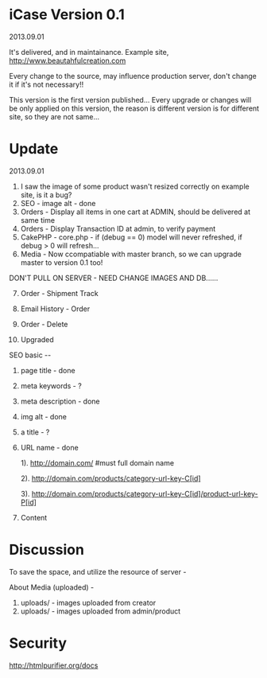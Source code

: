 iCase Version 0.1
==================

2013.09.01

It's delivered, and in maintainance.
Example site, http://www.beautahfulcreation.com

Every change to the source, may influence production server, don't change it if it's not necessary!!

This version is the first version published...
Every upgrade or changes will be only applied on this version, the reason is different version is for different site, so they are not same...


Update
========

2013.09.01

1. I saw the image of some product wasn't resized correctly on example site, is it a bug?
2. SEO - image alt - done
3. Orders - Display all items in one cart at ADMIN, should be delivered at same time
4. Orders - Display Transaction ID at admin, to verify payment
5. CakePHP - core.php - if (debug == 0) model will never refreshed, if debug > 0 will refresh...
6. Media - Now ccompatiable with master branch, so we can upgrade master to version 0.1 too!

DON'T PULL ON SERVER - NEED CHANGE IMAGES AND DB......

7. Order - Shipment Track 
8. Email History - Order

9. Order - Delete

10. Upgraded <Server>


SEO basic --

1. page title - done
2. meta keywords - ?
3. meta description - done
4. img alt - done
5. a title - ?
6. URL name - done

    1). http://domain.com/ #must full domain name

    2). http://domain.com/products/category-url-key-C[id]

    3). http://domain.com/products/category-url-key-C[id]/product-url-key-P[id]

7. Content

Discussion
=============

To save the space, and utilize the resource of server - 

About Media (uploaded) - 

1. uploads/ - images uploaded from creator
2. uploads/ - images uploaded from admin/product


Security
============
http://htmlpurifier.org/docs



